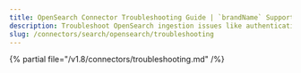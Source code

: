 ```yaml
---
title: OpenSearch Connector Troubleshooting Guide | `brandName` Support
description: Troubleshoot OpenSearch ingestion issues like authentication failures, index access errors, or search gaps.
slug: /connectors/search/opensearch/troubleshooting
---
```


{% partial file="/v1.8/connectors/troubleshooting.md" /%}
